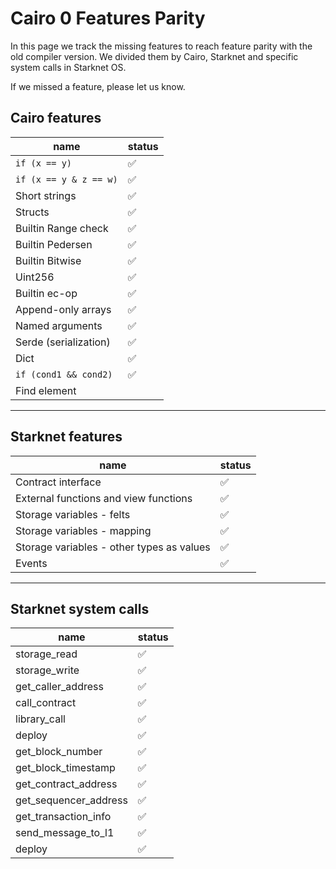 # Cairo 0 Features Parity

 In this page we track the missing features to reach feature parity with the old compiler version. We divided them by Cairo, Starknet and specific system calls in Starknet OS.

 If we missed a feature, please let us know.

## Cairo features
| name                   | status |
|------------------------|--------|
| `if (x == y)`          | ✅     |
| `if (x == y & z == w)` | ✅     |
| Short strings          | ✅     |
| Structs                | ✅     |
| Builtin Range check    | ✅     |
| Builtin Pedersen       | ✅     |
| Builtin Bitwise        | ✅     |
| Uint256                | ✅     |
| Builtin ec-op          | ✅     |
| Append-only arrays     | ✅     |
| Named arguments        | ✅     |
| Serde (serialization)  | ✅     |
| Dict                   | ✅     |
| `if (cond1 && cond2)`  | ✅     |
| Find element           |        |


---

## Starknet features

| name                                      | status |
|-------------------------------------------|--------|
| Contract interface                        | ✅     |
| External functions and view functions     | ✅     |
| Storage variables - felts                 | ✅     |
| Storage variables - mapping               | ✅     |
| Storage variables - other types as values | ✅     |
| Events                                    | ✅     |


---

## Starknet system calls

| name                  | status |
|-----------------------|--------|
| storage_read          | ✅     |
| storage_write         | ✅     |
| get_caller_address    | ✅     |
| call_contract         | ✅     |
| library_call          | ✅     |
| deploy                | ✅     |
| get_block_number      | ✅     |
| get_block_timestamp   | ✅     |
| get_contract_address  | ✅     |
| get_sequencer_address | ✅     |
| get_transaction_info  | ✅     |
| send_message_to_l1    | ✅     |
| deploy                | ✅     |

